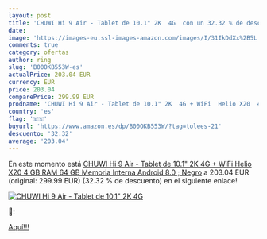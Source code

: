 ```yaml
---
layout: post
title: 'CHUWI Hi 9 Air - Tablet de 10.1" 2K  4G  con un 32.32 % de descuento'
date: 
image: 'https://images-eu.ssl-images-amazon.com/images/I/31IkDdXx%2B5L._SL200_.jpg'
comments: true
category: ofertas
author: ring
slug: 'B00OKB553W-es'
actualPrice: 203.04 EUR
currency: EUR
price: 203.04
comparePrice: 299.99 EUR
prodname: 'CHUWI Hi 9 Air - Tablet de 10.1" 2K  4G + WiFi  Helio X20  4 GB RAM  64 GB Memoria Interna  Android 8.0 ; Negro'
country: 'es'
flag: '🇪🇸'
buyurl: 'https://www.amazon.es/dp/B00OKB553W/?tag=tolees-21'
descuento: '32.32'
average: '203.04'
---
```


En este momento está [CHUWI Hi 9 Air - Tablet de 10.1" 2K  4G + WiFi  Helio X20  4 GB RAM  64 GB Memoria Interna  Android 8.0 ; Negro](https://www.amazon.es/dp/B00OKB553W/?tag=tolees-21) a 203.04 EUR (original: 299.99 EUR) (32.32 %  de descuento) en el siguiente enlace!

[![CHUWI Hi 9 Air - Tablet de 10.1" 2K  4G ](https://images-eu.ssl-images-amazon.com/images/I/31IkDdXx%2B5L._SL200_.jpg)](https://www.amazon.es/dp/B00OKB553W/?tag=tolees-21)

🔎:


[Aquí!!!](https://www.amazon.es/dp/B00OKB553W/?tag=tolees-21)
